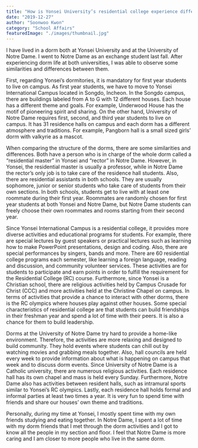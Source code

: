 ```yaml
---
title: "How is Yonsei University’s residential college experience different from one in the US?"
date: "2019-12-27"
author: "Soonwoo Kwon"
category: "School Affairs"
featuredImage: "./images/thumbnail.jpg"
---
```


I have lived in a dorm both at Yonsei University and at the University of Notre Dame. I went to Notre Dame as an exchange student last fall. After experiencing dorm life at both universities, I was able to observe some similarities and differences between them.

First, regarding Yonsei’s dormitories, it is mandatory for first year students to live on campus. As first year students, we have to move to Yonsei International Campus located in Songdo, Incheon. In the Songdo campus, there are buildings labeled from A to G with 12 different houses. Each house has a different theme and goals. For example, Underwood House has the motif of pioneering spirit and sharing. On the other hand, University of Notre Dame requires first, second, and third year students to live on campus. It has 31 residence halls on campus and each dorm has a different atmosphere and traditions. For example, Pangborn hall is a small sized girls’ dorm with valkyrie as a mascot.

When comparing the structure of the dorms, there are some similarities and differences. Both have a person who is in charge of the whole dorm called a “residential master” in Yonsei and “rector” in Notre Dame. However, in Yonsei, the residential master is usually a professor, while in Notre Dame the rector’s only job is to take care of the residence hall students. Also, there are residential assistants in both schools. They are usually sophomore, junior or senior students who take care of students from their own sections. In both schools, students get to live with at least one roommate during their first year. Roommates are randomly chosen for first year students at both Yonsei and Notre Dame, but Notre Dame students can freely choose their own roommates and rooms starting from their second year.

Since Yonsei International Campus is a residential college, it provides more diverse activities and educational programs for students. For example, there are special lectures by guest speakers or practical lectures such as learning how to make PowerPoint presentations, design and coding. Also, there are special performances by singers, bands and more. There are 60 residential college programs each semester, like learning a foreign language, reading and discussion, and community volunteer services. These activities are for students to participate and earn points in order to fulfill the requirement for the Residential College (RC) course. Furthermore, since Yonsei is a Christian school, there are religious activities held by Campus Crusade for Christ (CCC) and more activities held at the Christine Chapel on campus. In terms of activities that provide a chance to interact with other dorms, there is the RC olympics where houses play against other houses. Some special characteristics of residential college are that students can build friendships in their freshman year and spend a lot of time with their peers. It is also a chance for them to build leadership. 

Dorms at the University of Notre Dame try hard to provide a home-like environment. Therefore, the activities are more relaxing and designed to build community. They hold events where students can chill out by watching movies and grabbing meals together. Also, hall councils are held every week to provide information about what is happening on campus that week and to discuss dorm events. Since University of Notre Dame is a Catholic university, there are numerous religious activities. Each residence hall has its own chapel and mass is held every Sunday. Furthermore, Notre Dame also has activities between resident halls, such as intramural sports similar to Yonsei’s RC olympics. Lastly, each residence hall holds formal and informal parties at least two times a year. It is very fun to spend time with friends and share our houses’ own theme and traditions. 

Personally, during my time at Yonsei, I mostly spent time with my own friends studying and eating together. In Notre Dame, I spent a lot of time with my dorm friends that I met through the dorm activities and I got to know all the people in my section and floor. I feel that Notre Dame is more caring and I am closer to more people who live in the same dorm.
